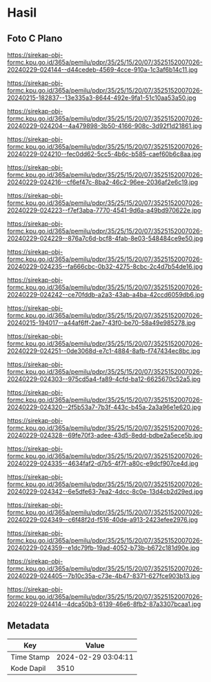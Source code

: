 # Hasil

## Foto C Plano

https://sirekap-obj-formc.kpu.go.id/365a/pemilu/pdpr/35/25/15/20/07/3525152007026-20240229-024144--d44cedeb-4569-4cce-910a-1c3af6b14c11.jpg

https://sirekap-obj-formc.kpu.go.id/365a/pemilu/pdpr/35/25/15/20/07/3525152007026-20240215-182837--13e335a3-8644-492e-9fa1-51c10aa53a50.jpg

https://sirekap-obj-formc.kpu.go.id/365a/pemilu/pdpr/35/25/15/20/07/3525152007026-20240229-024204--4a479898-3b50-4166-908c-3d92f1d21861.jpg

https://sirekap-obj-formc.kpu.go.id/365a/pemilu/pdpr/35/25/15/20/07/3525152007026-20240229-024210--fec0dd62-5cc5-4b6c-b585-caef60b6c8aa.jpg

https://sirekap-obj-formc.kpu.go.id/365a/pemilu/pdpr/35/25/15/20/07/3525152007026-20240229-024216--cf6ef47c-8ba2-46c2-96ee-2036af2e6c19.jpg

https://sirekap-obj-formc.kpu.go.id/365a/pemilu/pdpr/35/25/15/20/07/3525152007026-20240229-024223--f7ef3aba-7770-4541-9d6a-a49bd970622e.jpg

https://sirekap-obj-formc.kpu.go.id/365a/pemilu/pdpr/35/25/15/20/07/3525152007026-20240229-024229--876a7c6d-bcf8-4fab-8e03-548484ce9e50.jpg

https://sirekap-obj-formc.kpu.go.id/365a/pemilu/pdpr/35/25/15/20/07/3525152007026-20240229-024235--fa666cbc-0b32-4275-8cbc-2c4d7b54de16.jpg

https://sirekap-obj-formc.kpu.go.id/365a/pemilu/pdpr/35/25/15/20/07/3525152007026-20240229-024242--ce70fddb-a2a3-43ab-a4ba-42ccd6059db6.jpg

https://sirekap-obj-formc.kpu.go.id/365a/pemilu/pdpr/35/25/15/20/07/3525152007026-20240215-194017--a44af6ff-2ae7-43f0-be70-58a49e985278.jpg

https://sirekap-obj-formc.kpu.go.id/365a/pemilu/pdpr/35/25/15/20/07/3525152007026-20240229-024251--0de3068d-e7c1-4884-8afb-f747434ec8bc.jpg

https://sirekap-obj-formc.kpu.go.id/365a/pemilu/pdpr/35/25/15/20/07/3525152007026-20240229-024303--975cd5a4-fa89-4cfd-ba12-6625670c52a5.jpg

https://sirekap-obj-formc.kpu.go.id/365a/pemilu/pdpr/35/25/15/20/07/3525152007026-20240229-024320--2f5b53a7-7b3f-443c-b45a-2a3a96e1e620.jpg

https://sirekap-obj-formc.kpu.go.id/365a/pemilu/pdpr/35/25/15/20/07/3525152007026-20240229-024328--69fe70f3-adee-43d5-8edd-bdbe2a5ece5b.jpg

https://sirekap-obj-formc.kpu.go.id/365a/pemilu/pdpr/35/25/15/20/07/3525152007026-20240229-024335--4634faf2-d7b5-4f7f-a80c-e9dcf907ce4d.jpg

https://sirekap-obj-formc.kpu.go.id/365a/pemilu/pdpr/35/25/15/20/07/3525152007026-20240229-024342--6e5dfe63-7ea2-4dcc-8c0e-13d4cb2d29ed.jpg

https://sirekap-obj-formc.kpu.go.id/365a/pemilu/pdpr/35/25/15/20/07/3525152007026-20240229-024349--c6f48f2d-f516-40de-a913-2423efee2976.jpg

https://sirekap-obj-formc.kpu.go.id/365a/pemilu/pdpr/35/25/15/20/07/3525152007026-20240229-024359--e1dc79fb-19ad-4052-b73b-b672c181d90e.jpg

https://sirekap-obj-formc.kpu.go.id/365a/pemilu/pdpr/35/25/15/20/07/3525152007026-20240229-024405--7b10c35a-c73e-4b47-8371-627fce903b13.jpg

https://sirekap-obj-formc.kpu.go.id/365a/pemilu/pdpr/35/25/15/20/07/3525152007026-20240229-024414--4dca50b3-6139-46e6-8fb2-87a3307bcaa1.jpg


## Metadata

| Key        | Value               |
| ---------- | ------------------- |
| Time Stamp | 2024-02-29 03:04:11 |
| Kode Dapil | 3510                |



